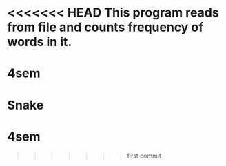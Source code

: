<<<<<<< HEAD
This program reads from file and counts frequency of words in it. 
=======
# 4sem
# Snake
# 4sem
>>>>>>> first commit

